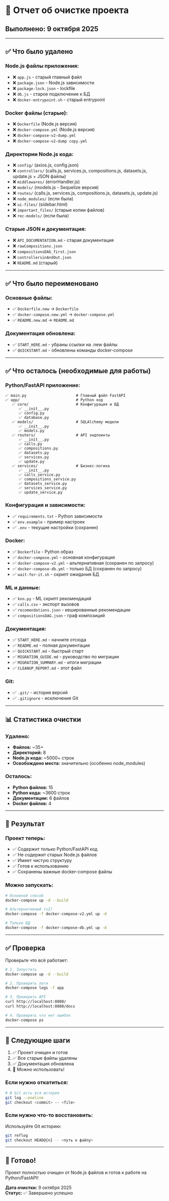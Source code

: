 # 🧹 Отчет об очистке проекта

## Выполнено: 9 октября 2025

---

## ✅ Что было удалено

### Node.js файлы приложения:
- ❌ `app.js` - старый главный файл
- ❌ `package.json` - Node.js зависимости
- ❌ `package-lock.json` - lockfile
- ❌ `db.js` - старое подключение к БД
- ❌ `docker-entrypoint.sh` - старый entrypoint

### Docker файлы (старые):
- ❌ `Dockerfile` (Node.js версия)
- ❌ `docker-compose.yml` (Node.js версия)
- ❌ `docker-compose-v2-dump.yml`
- ❌ `docker-compose-v2-dump copy.yml`

### Директории Node.js кода:
- ❌ `config/` (axios.js, config.json)
- ❌ `controllers/` (calls.js, services.js, compositions.js, datasets.js, update.js + JSON файлы)
- ❌ `middlewares/` (errorHandler.js)
- ❌ `models/` (models.js - Sequelize версия)
- ❌ `routes/` (calls.js, services.js, compositions.js, datasets.js, update.js)
- ❌ `node_modules/` (если была)
- ❌ `ui-files/` (sidebar.html)
- ❌ `important_files/` (старые копии файлов)
- ❌ `rec-models/` (если была)

### Старые JSON и документация:
- ❌ `API_DOCUMENTATION.md` - старая документация
- ❌ `rawCompositions.json`
- ❌ `compositionsDAG_first.json`
- ❌ `controllersinAndOut.json`
- ❌ `README.md` (старый)

---

## ✅ Что было переименовано

### Основные файлы:
- ✅ `Dockerfile.new` → `Dockerfile`
- ✅ `docker-compose.new.yml` → `docker-compose.yml`
- ✅ `README.new.md` → `README.md`

### Документация обновлена:
- ✅ `START_HERE.md` - убраны ссылки на .new файлы
- ✅ `QUICKSTART.md` - обновлены команды docker-compose

---

## ✅ Что осталось (необходимые для работы)

### Python/FastAPI приложение:
```
✅ main.py                      # Главный файл FastAPI
✅ app/                         # Python код
   ✅ core/                     # Конфигурация и БД
      ✅ __init__.py
      ✅ config.py
      ✅ database.py
   ✅ models/                   # SQLAlchemy модели
      ✅ __init__.py
      ✅ models.py
   ✅ routers/                  # API эндпоинты
      ✅ __init__.py
      ✅ calls.py
      ✅ compositions.py
      ✅ datasets.py
      ✅ services.py
      ✅ update.py
   ✅ services/                 # Бизнес-логика
      ✅ __init__.py
      ✅ calls_service.py
      ✅ compositions_service.py
      ✅ datasets_service.py
      ✅ services_service.py
      ✅ update_service.py
```

### Конфигурация и зависимости:
- ✅ `requirements.txt` - Python зависимости
- ✅ `env.example` - пример настроек
- ✅ `.env` - текущие настройки (сохранен)

### Docker:
- ✅ `Dockerfile` - Python образ
- ✅ `docker-compose.yml` - основная конфигурация
- ✅ `docker-compose-v2.yml` - альтернативная (сохранен по запросу)
- ✅ `docker-compose-db.yml` - только БД (сохранен по запросу)
- ✅ `wait-for-it.sh` - скрипт ожидания БД

### ML и данные:
- ✅ `knn.py` - ML скрипт рекомендаций
- ✅ `calls.csv` - экспорт вызовов
- ✅ `recomendations.json` - кешированные рекомендации
- ✅ `compositionsDAG.json` - граф композиций

### Документация:
- ✅ `START_HERE.md` - начните отсюда
- ✅ `README.md` - полная документация
- ✅ `QUICKSTART.md` - быстрый старт
- ✅ `MIGRATION_GUIDE.md` - руководство по миграции
- ✅ `MIGRATION_SUMMARY.md` - итоги миграции
- ✅ `CLEANUP_REPORT.md` - этот файл

### Git:
- ✅ `.git/` - история версий
- ✅ `.gitignore` - исключения Git

---

## 📊 Статистика очистки

### Удалено:
- **Файлов:** ~35+
- **Директорий:** 8
- **Node.js кода:** ~5000+ строк
- **Освобождено места:** значительно (особенно node_modules)

### Осталось:
- **Python файлов:** 15
- **Python кода:** ~3600 строк
- **Документации:** 6 файлов
- **Docker файлов:** 4

---

## 🎯 Результат

### Проект теперь:
- ✅ Содержит только Python/FastAPI код
- ✅ Не содержит старых Node.js файлов
- ✅ Имеет чистую структуру
- ✅ Готов к использованию
- ✅ Сохранены важные docker-compose файлы

### Можно запускать:
```bash
# Основной способ
docker-compose up -d --build

# Альтернативный (v2)
docker-compose -f docker-compose-v2.yml up -d

# Только БД
docker-compose -f docker-compose-db.yml up -d
```

---

## ✅ Проверка

Проверьте что всё работает:

```bash
# 1. Запустить
docker-compose up -d --build

# 2. Проверить логи
docker-compose logs -f app

# 3. Проверить API
curl http://localhost:8080/
curl http://localhost:8080/docs

# 4. Проверить что нет ошибок
docker-compose ps
```

---

## 📝 Следующие шаги

1. ✅ Проект очищен и готов
2. ✅ Все старые файлы удалены
3. ✅ Документация обновлена
4. 🚀 Можно использовать!

### Если нужно откатиться:
```bash
# В Git есть вся история
git log --oneline
git checkout <commit> -- <file>
```

### Если нужно что-то восстановить:
Используйте Git историю:
```bash
git reflog
git checkout HEAD@{n} -- <путь к файлу>
```

---

## 🎉 Готово!

Проект полностью очищен от Node.js файлов и готов к работе на Python/FastAPI!

**Дата очистки:** 9 октября 2025  
**Статус:** ✅ Завершено успешно

